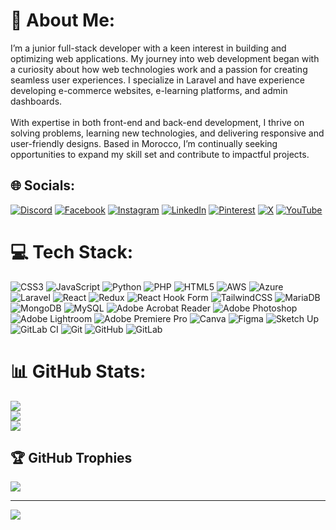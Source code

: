 # 💫 About Me:
I’m a junior full-stack developer with a keen interest in building and optimizing web applications. My journey into web development began with a curiosity about how web technologies work and a passion for creating seamless user experiences. I specialize in Laravel and have experience developing e-commerce websites, e-learning platforms, and admin dashboards.<br><br>With expertise in both front-end and back-end development, I thrive on solving problems, learning new technologies, and delivering responsive and user-friendly designs. Based in Morocco, I’m continually seeking opportunities to expand my skill set and contribute to impactful projects.


## 🌐 Socials:
[![Discord](https://img.shields.io/badge/Discord-%237289DA.svg?logo=discord&logoColor=white)](https://discord.gg/nxtheelsing) [![Facebook](https://img.shields.io/badge/Facebook-%231877F2.svg?logo=Facebook&logoColor=white)](https://facebook.com/Abderrahim.AJabli) [![Instagram](https://img.shields.io/badge/Instagram-%23E4405F.svg?logo=Instagram&logoColor=white)](https://instagram.com/Abderrahim.AJabli) [![LinkedIn](https://img.shields.io/badge/LinkedIn-%230077B5.svg?logo=linkedin&logoColor=white)](https://linkedin.com/in/abderrahimajabli/) [![Pinterest](https://img.shields.io/badge/Pinterest-%23E60023.svg?logo=Pinterest&logoColor=white)](https://pinterest.com/Abderrahim.AJabli) [![X](https://img.shields.io/badge/X-black.svg?logo=X&logoColor=white)](https://x.com/Abderrahim.AJabli) [![YouTube](https://img.shields.io/badge/YouTube-%23FF0000.svg?logo=YouTube&logoColor=white)](https://youtube.com/@Abderrahim.AJabli) 

# 💻 Tech Stack:
![CSS3](https://img.shields.io/badge/css3-%231572B6.svg?style=flat&logo=css3&logoColor=white) ![JavaScript](https://img.shields.io/badge/javascript-%23323330.svg?style=flat&logo=javascript&logoColor=%23F7DF1E) ![Python](https://img.shields.io/badge/python-3670A0?style=flat&logo=python&logoColor=ffdd54) ![PHP](https://img.shields.io/badge/php-%23777BB4.svg?style=flat&logo=php&logoColor=white) ![HTML5](https://img.shields.io/badge/html5-%23E34F26.svg?style=flat&logo=html5&logoColor=white) ![AWS](https://img.shields.io/badge/AWS-%23FF9900.svg?style=flat&logo=amazon-aws&logoColor=white) ![Azure](https://img.shields.io/badge/azure-%230072C6.svg?style=flat&logo=microsoftazure&logoColor=white) ![Laravel](https://img.shields.io/badge/laravel-%23FF2D20.svg?style=flat&logo=laravel&logoColor=white) ![React](https://img.shields.io/badge/react-%2320232a.svg?style=flat&logo=react&logoColor=%2361DAFB) ![Redux](https://img.shields.io/badge/redux-%23593d88.svg?style=flat&logo=redux&logoColor=white) ![React Hook Form](https://img.shields.io/badge/React%20Hook%20Form-%23EC5990.svg?style=flat&logo=reacthookform&logoColor=white) ![TailwindCSS](https://img.shields.io/badge/tailwindcss-%2338B2AC.svg?style=flat&logo=tailwind-css&logoColor=white) ![MariaDB](https://img.shields.io/badge/MariaDB-003545?style=flat&logo=mariadb&logoColor=white) ![MongoDB](https://img.shields.io/badge/MongoDB-%234ea94b.svg?style=flat&logo=mongodb&logoColor=white) ![MySQL](https://img.shields.io/badge/mysql-4479A1.svg?style=flat&logo=mysql&logoColor=white) ![Adobe Acrobat Reader](https://img.shields.io/badge/Adobe%20Acrobat%20Reader-EC1C24.svg?style=flat&logo=Adobe%20Acrobat%20Reader&logoColor=white) ![Adobe Photoshop](https://img.shields.io/badge/adobe%20photoshop-%2331A8FF.svg?style=flat&logo=adobe%20photoshop&logoColor=white) ![Adobe Lightroom](https://img.shields.io/badge/Adobe%20Lightroom-31A8FF.svg?style=flat&logo=Adobe%20Lightroom&logoColor=white) ![Adobe Premiere Pro](https://img.shields.io/badge/Adobe%20Premiere%20Pro-9999FF.svg?style=flat&logo=Adobe%20Premiere%20Pro&logoColor=white) ![Canva](https://img.shields.io/badge/Canva-%2300C4CC.svg?style=flat&logo=Canva&logoColor=white) ![Figma](https://img.shields.io/badge/figma-%23F24E1E.svg?style=flat&logo=figma&logoColor=white) ![Sketch Up](https://img.shields.io/badge/SketchUp-005F9E?style=flat&logo=sketchup&logoColor=white) ![GitLab CI](https://img.shields.io/badge/gitlab%20CI-%23181717.svg?style=flat&logo=gitlab&logoColor=white) ![Git](https://img.shields.io/badge/git-%23F05033.svg?style=flat&logo=git&logoColor=white) ![GitHub](https://img.shields.io/badge/github-%23121011.svg?style=flat&logo=github&logoColor=white) ![GitLab](https://img.shields.io/badge/gitlab-%23181717.svg?style=flat&logo=gitlab&logoColor=white)
# 📊 GitHub Stats:
![](https://github-readme-stats.vercel.app/api?username=NXT-HELSING&theme=tokyonight&hide_border=false&include_all_commits=false&count_private=false)<br/>
![](https://github-readme-streak-stats.herokuapp.com/?user=NXT-HELSING&theme=tokyonight&hide_border=false)<br/>
![](https://github-readme-stats.vercel.app/api/top-langs/?username=NXT-HELSING&theme=tokyonight&hide_border=false&include_all_commits=false&count_private=false&layout=compact)

## 🏆 GitHub Trophies
![](https://github-profile-trophy.vercel.app/?username=NXT-HELSING&theme=radical&no-frame=false&no-bg=false&margin-w=4)

---
[![](https://visitcount.itsvg.in/api?id=NXT-HELSING&icon=0&color=0)](https://visitcount.itsvg.in)

<!-- Proudly created with GPRM ( https://gprm.itsvg.in ) -->
